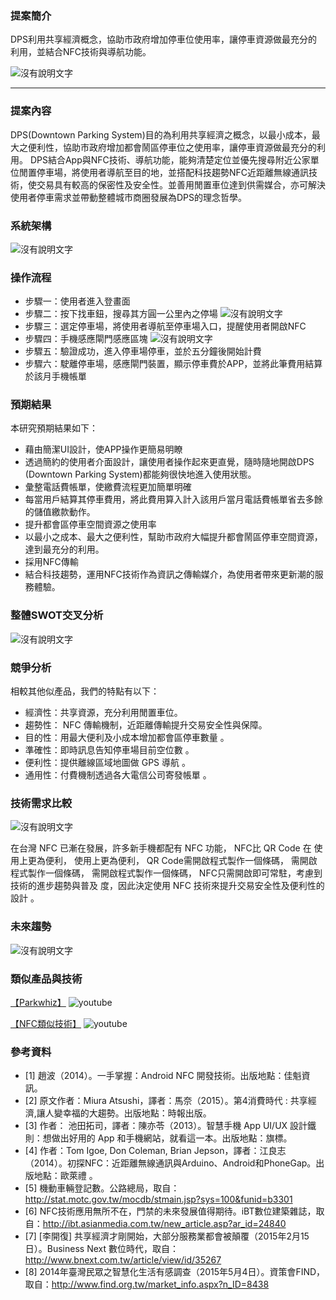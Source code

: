 ﻿### **提案簡介**
DPS利用共享經濟概念，協助市政府增加停車位使用率，讓停車資源做最充分的利用，並結合NFC技術與導航功能。

![沒有說明文字](http://goodidea.nkfust.edu.tw/files/Rx-tiMObFHAbe0pPoxskfg==.jpg)

-----
### **提案內容**
DPS(Downtown Parking System)目的為利用共享經濟之概念，以最小成本，最大之便利性，協助市政府增加都會鬧區停車位之使用率，讓停車資源做最充分的利用。
DPS結合App與NFC技術、導航功能，能夠清楚定位並優先搜尋附近公家單位閒置停車場，將使用者導航至目的地，並搭配科技趨勢NFC近距離無線通訊技術，使交易具有較高的保密性及安全性。並善用閒置車位達到供需媒合，亦可解決使用者停車需求並帶動整體城市商圈發展為DPS的理念哲學。

### **系統架構**
![沒有說明文字](http://goodidea.nkfust.edu.tw/files/B7O39A0WD-XldV4Gs9fJcw==.png)

### **操作流程**
- 步驟一：使用者進入登畫面
- 步驟二：按下找車鈕，搜尋其方圓一公里內之停場
![沒有說明文字](http://goodidea.nkfust.edu.tw/files/Ic-6FvdKz1pEq15H-V0Hbg==.png)
- 步驟三：選定停車場，將使用者導航至停車場入口，提醒使用者開啟NFC
- 步驟四：手機感應閘門感應區塊
![沒有說明文字](http://goodidea.nkfust.edu.tw/files/JLnJ08-So-cPZ88pPqo8gQ==.png)
- 步驟五：驗證成功，進入停車場停車，並於五分鐘後開始計費
- 步驟六：駛離停車場，感應閘門裝置，顯示停車費於APP，並將此筆費用結算於該月手機帳單

### **預期結果**
本研究預期結果如下：
- 藉由簡潔UI設計，使APP操作更簡易明瞭
- 透過簡約的使用者介面設計，讓使用者操作起來更直覺，隨時隨地開啟DPS (Downtown Parking System)都能夠很快地進入使用狀態。
- 彙整電話費帳單，使繳費流程更加簡單明確
- 每當用戶結算其停車費用，將此費用算入計入該用戶當月電話費帳單省去多餘的儲值繳款動作。
- 提升都會區停車空間資源之使用率
- 以最小之成本、最大之便利性，幫助市政府大幅提升都會鬧區停車空間資源，達到最充分的利用。
- 採用NFC傳輸
- 結合科技趨勢，運用NFC技術作為資訊之傳輸媒介，為使用者帶來更新潮的服務體驗。

### **整體SWOT交叉分析**
![沒有說明文字](http://goodidea.nkfust.edu.tw/files/rFKMqebawY5BaZpnzHXMXw==.png)

### **競爭分析**
相較其他似產品，我們的特點有以下：
- 經濟性：共享資源，充分利用閒置車位。
- 趨勢性： NFC 傳輸機制，近距離傳輸提升交易安全性與保障。
- 目的性：用最大便利及小成本增加都會區停車數量 。
- 準確性：即時訊息告知停車場目前空位數 。
- 便利性：提供離線區域地圖做 GPS 導航 。
- 通用性：付費機制透過各大電信公司寄發帳單 。

### **技術需求比較**
![沒有說明文字](http://goodidea.nkfust.edu.tw/files/AEzxD13cLeqcNbMX8M9EJw==.png)

在台灣 NFC 已漸在發展，許多新手機都配有 NFC 功能， NFC比 QR Code 在 使用上更為便利， 使用上更為便利， QR Code需開啟程式製作一個條碼， 需開啟程式製作一個條碼， 需開啟程式製作一個條碼， NFC只需開啟即可常駐，考慮到技術的進步趨勢與普及 度，因此決定使用 NFC 技術來提升交易安全性及便利性的設計 。

### **未來趨勢**
![沒有說明文字](http://goodidea.nkfust.edu.tw/files/i4WMH6zHi3wnrHjkr0cViA==.png)
### **類似產品與技術**
[【Parkwhiz】](http://www.parkwhiz.com/)
![youtube](https://www.youtube.com/watch?v=MSbuK7LFP3g)

[【NFC類似技術】](http://www.sogi.com.tw/articles/%E4%B8%AD%E8%8F%AF%E9%9B%BB%E4%BF%A1%E8%B7%A8%E7%94%A2%E6%A5%ADNFC%E5%90%88%E4%BD%9C_%E9%A6%96%E5%89%B5Hami%E6%99%BA%E6%85%A7%E9%8C%A2%E5%8C%85/6202414)
![youtube](https://www.youtube.com/watch?v=K2PP6DYhLJ4)

### **參考資料**
- [1]  趙波（2014）。一手掌握：Android NFC 開發技術。出版地點：佳魁資訊。
- [2]  原文作者：Miura Atsushi，譯者：馬奈（2015）。第4消費時代 : 共享經濟,讓人變幸福的大趨勢。出版地點：時報出版。
- [3]  作者： 池田拓司，譯者：陳亦苓（2013）。智慧手機 App UI/UX 設計鐵則：想做出好用的 App 和手機網站，就看這一本。出版地點：旗標。
- [4]  作者：Tom Igoe, Don Coleman, Brian Jepson，譯者：江良志（2014）。初探NFC：近距離無線通訊與Arduino、Android和PhoneGap。出版地點：歐萊禮 。
- [5]  機動車輛登記數。公路總局，取自：http://stat.motc.gov.tw/mocdb/stmain.jsp?sys=100&funid=b3301
- [6]  NFC技術應用無所不在，門禁的未來發展值得期待。iBT數位建築雜誌，取自：http://ibt.asianmedia.com.tw/new_article.asp?ar_id=24840
- [7]  [李開復] 共享經濟才剛開始，大部分服務業都會被顛覆（2015年2月15日）。Business Next 數位時代，取自：http://www.bnext.com.tw/article/view/id/35267
- [8]  2014年臺灣民眾之智慧化生活有感調查（2015年5月4日）。資策會FIND，取自：http://www.find.org.tw/market_info.aspx?n_ID=8438